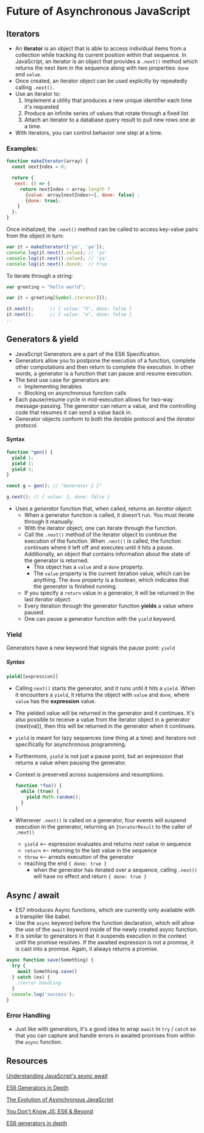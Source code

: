 # Future of Asynchronous JavaScript
## Iterators
* An __iterator__ is an object that is able to access individual items from a collection while tracking its current position within that sequence. In JavaScript, an iterator is an object that provides a `.next()` method which returns the next item in the sequence along with two properties: `done` and `value`.
* Once created, an iterator object can be used explicitly by repeatedly calling  `.next()`.
* Use an iterator to:
  1. Implement a utility that produces a new unique identifier each time it's requested
  2. Produce an infinite series of values that rotate through a fixed list
  3. Attach an iterator to a database query result to pull new rows one at a time.
* With iterators, you can control behavior one step at a time.

### Examples:

```javascript
function makeIterator(array) {
  const nextIndex = 0;

  return {
   next: () => {
     return nextIndex < array.length ?
       {value: array[nextIndex++], done: false} :
       {done: true};
    }
  };
}
```

Once initialized, the `.next()` method can be called to access key-value pairs from the object in turn:

```javascript
var it = makeIterator(['yo', 'ya']);
console.log(it.next().value); // 'yo'
console.log(it.next().value); // 'ya'
console.log(it.next().done);  // true
```

To iterate through a string:

```javascript
var greeting = "hello world";

var it = greeting[Symbol.iterator]();

it.next();      // { value: "h", done: false }
it.next();      // { value: "e", done: false }
..
```

## Generators & yield
* JavaScript Generators are a part of the ES6 Specification.
* Generators allow you to postpone the execution of a function, complete other computations and then return to complete the execution. In other words, a generator is a function that can pause and resume execution.
* The best use case for generators are:
  * Implementing iterables
  * Blocking on asynchronous function calls
* Each pause/resume cycle in mid-execution allows for two-way message-passing. The generator can return a value, and the controlling code that resumes it can send a value back in.
* Generator objects conform to both the _iterable_ protocol and the _iterator_ protocol.

#### Syntax

```javascript
function *gen() {
  yield 1;
  yield 2;
  yield 3;
}

const g = gen(); // "Generator { }"

g.next(); // { value: 1, done: false }
```

* Uses a _generator_ function that, when called, returns an _iterator object_.
  * When a generator function is called, it doesn't run. You must iterate through it manually.
  * With the iterator object, one can iterate through the function.
  * Call the `.next()` method of the iterator object to continue the execution of the function. When `.next()` is called, the function continues where it left off and executes until it hits a pause. Additionally, an object that contains information about the state of the generator is returned.
    * This object has a `value` and a `done` property.
    * The `value` property is the current iteration value, which can be anything. The `done` property is a boolean, which indicates that the generator is finished running.
  * If you specify a `return` value in a generator, it will be returned in the last _iterator object_.
  * Every iteration through the generator function __yields__ a value where paused.
  * One can pause a generator function with the `yield` keyword.

### Yield
Generators have a new keyword that signals the pause point: `yield`

##### Syntax
```javascript
yield[[expression]]
```
* Calling `next()` starts the generator, and it runs until it hits a `yield`. When it encounters a `yield`, it returns the object with `value` and `done`, where `value` has the __expression__ value.
* The yielded value will be returned in the generator and it continues. It's also possible to receive a value from the iterator object in a generator (next(val)), then this will be returned in the generator when it continues.
* `yield` is meant for lazy sequences (one thing at a time) and iterators not specifically for asynchronous programming.
* Furthermore, `yield` is not just a pause point, but an expression that returns a value when pausing the generator.
* Context is preserved across suspensions and resumptions.

    ```javascript
    function *foo() {
      while (true) {
        yield Math.random();
      }
    }
    ```

* Whenever `.next()` is called on a generator, four events will suspend execution in the generator, returning an `IteratorResult` to the caller of `.next()`
  * `yield` <-- expression evaluates and returns _next_ value in sequence
  * `return` <-- returning to the last value in the sequence
  * `throw` <-- arrests execution of the generator
  * reaching the end `{ done: true }`
    * when the generator has iterated over a sequence, calling `.next()` will have no effect and return `{ done: true }`

## Async / await
* ES7 introduces Async functions, which are currently only available with a transpiler like babel.
* Use the `async` keyword before the function declaration, which will allow the use of the `await` keyword inside of the newly created async function.
* It is similar to generators in that it suspends execution in the context until the promise resolves. If the awaited expression is not a promise, it is cast into a promise. Again, it always returns a promise.

```javascript
async function save(Something) {  
  try {
    await Something.save()
  } catch (ex) {
    //error handling
  }
  console.log('success');
}
```

### Error Handling
* Just like with generators, it's a good idea to wrap `await` in `try` / `catch` so that you can capture and handle errors in awaited promises from within the `async` function.



## Resources

[Understanding JavaScript's async await](https://ponyfoo.com/articles/understanding-javascript-async-await)

[ES6 Generators in Depth](https://ponyfoo.com/articles/es6-generators-in-depth)

[The Evolution of Asynchronous JavaScript](https://blog.risingstack.com/asynchronous-javascript/)

[You Don't Know JS: ES6 & Beyond](https://github.com/getify/You-Dont-Know-JS/blob/master/es6%20%26%20beyond/ch3.md)

[ES6 generators in depth](http://www.2ality.com/2015/03/es6-generators.html)
